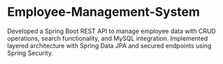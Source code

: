 # Employee-Management-System
Developed a Spring Boot REST API to manage employee data with CRUD operations, search functionality, and MySQL integration. Implemented layered architecture with Spring Data JPA and secured endpoints using Spring Security. 
